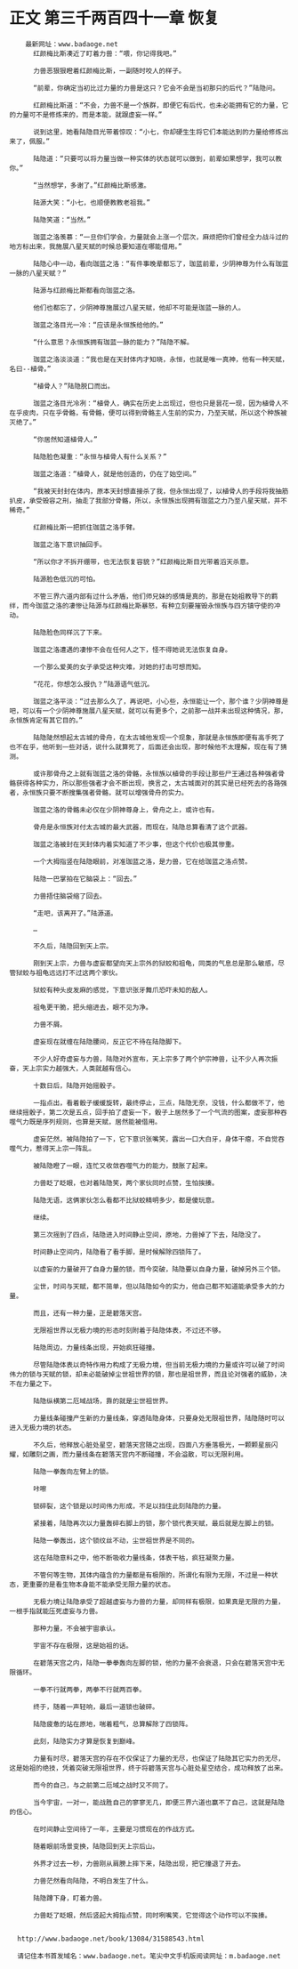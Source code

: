 # 正文 第三千两百四十一章 恢复
        最新网址：www.badaoge.net
          红颜梅比斯凑近了盯着力兽：“喂，你记得我吧。”
      
          力兽恶狠狠瞪着红颜梅比斯，一副随时咬人的样子。
      
          “前辈，你确定当初比过力量的力兽是这只？它会不会是当初那只的后代？”陆隐问。
      
          红颜梅比斯道：“不会，力兽不是一个族群，即便它有后代，也未必能拥有它的力量，它的力量可不是修炼来的，而是本能，就跟虚妄一样。”
      
          说到这里，她看陆隐目光带着惊叹：“小七，你却硬生生将它们本能达到的力量给修炼出来了，佩服。”
      
          陆隐道：“只要可以将力量当做一种实体的状态就可以做到，前辈如果想学，我可以教你。”
      
          “当然想学，多谢了。”红颜梅比斯感激。
      
          陆源大笑：“小七，也顺便教教老祖我。”
      
          陆隐笑道：“当然。”
      
          珈蓝之洛羡慕：“一旦你们学会，力量就会上涨一个层次，麻烦把你们曾经全力战斗过的地方标出来，我施展八星天赋的时候总要知道在哪能借用。”
      
          陆隐心中一动，看向珈蓝之洛：“有件事晚辈都忘了，珈蓝前辈，少阴神尊为什么有珈蓝一脉的八星天赋？”
      
          陆源与红颜梅比斯都看向珈蓝之洛。
      
          他们也都忘了，少阴神尊施展过八星天赋，他却不可能是珈蓝一脉的人。
      
          珈蓝之洛目光一冷：“应该是永恒族给他的。”
      
          “什么意思？永恒族拥有珈蓝一脉的能力？”陆隐不解。
      
          珈蓝之洛淡淡道：“我也是在天封体内才知晓，永恒，也就是唯一真神，他有一种天赋，名曰--植骨。”
      
          “植骨人？”陆隐脱口而出。
      
          珈蓝之洛目光冷冽：“植骨人，确实在历史上出现过，但也只是昙花一现，因为植骨人不在乎皮肉，只在乎骨骼，有骨骼，便可以得到骨骼主人生前的实力，乃至天赋，所以这个种族被灭绝了。”
      
          “你居然知道植骨人。”
      
          陆隐脸色凝重：“永恒与植骨人有什么关系？”
      
          珈蓝之洛道：“植骨人，就是他创造的，仍在了始空间。”
      
          “我被天封封在体内，原本天封想直接杀了我，但永恒出现了，以植骨人的手段将我抽筋扒皮，承受毁容之刑，抽走了我部分骨骼，所以，永恒族出现拥有珈蓝之力乃至八星天赋，并不稀奇。”
      
          红颜梅比斯一把抓住珈蓝之洛手臂。
      
          珈蓝之洛下意识抽回手。
      
          “所以你才不拆开绷带，也无法恢复容貌？”红颜梅比斯目光带着滔天杀意。
      
          陆源脸色低沉的可怕。
      
          不管三界六道内部有过什么矛盾，他们师兄妹的感情是真的，那是在始祖教导下的羁绊，而今珈蓝之洛的凄惨让陆源与红颜梅比斯暴怒，有种立刻要摧毁永恒族与四方镇守使的冲动。
      
          陆隐脸色同样沉了下来。
      
          珈蓝之洛遭遇的凄惨不会在任何人之下，怪不得她说无法恢复自身。
      
          一个那么爱美的女子承受这种灾难，对她的打击可想而知。
      
          “花花，你想怎么报仇？”陆源语气低沉。
      
          珈蓝之洛平淡：“过去那么久了，再说吧，小心些，永恒能让一个，那个谁？少阴神尊是吧，可以有一个少阴神尊施展八星天赋，就可以有更多个，之前那一战并未出现这种情况，那，永恒族肯定有其它目的。”
      
          陆隐陡然想起太古城的骨舟，在太古城他发现一个现象，那就是永恒族即便有高手死了也不在乎，他听到一些对话，说什么就算死了，后面还会出现，那时候他不太理解，现在有了猜测。
      
          或许那骨舟之上就有珈蓝之洛的骨骼，永恒族以植骨的手段让那些尸王通过各种强者骨骼获得各种实力，所以那些强者才会不断出现，换言之，太古城面对的其实是已经死去的各路强者，永恒族只要不断搜集强者骨骼，就可以增强骨舟的实力。
      
          珈蓝之洛的骨骼未必仅在少阴神尊身上，骨舟之上，或许也有。
      
          骨舟是永恒族对付太古城的最大武器，而现在，陆隐总算看清了这个武器。
      
          珈蓝之洛被封在天封体内着实知道了不少事，但这个代价也极其惨重。
      
          一个大拇指竖在陆隐眼前，对准珈蓝之洛，是力兽，它在给珈蓝之洛点赞。
      
          陆隐一巴掌拍在它脑袋上：“回去。”
      
          力兽捂住脑袋缩了回去。
      
          “走吧，该离开了。”陆源道。
      
          …
      
          不久后，陆隐回到天上宗。
      
          刚到天上宗，力兽与虚妄都望向天上宗外的狱蛟和祖龟，同类的气息总是那么敏感，尽管狱蛟与祖龟远远打不过这两个家伙。
      
          狱蛟有种头皮发麻的感觉，下意识张牙舞爪恐吓未知的敌人。
      
          祖龟更干脆，把头缩进去，眼不见为净。
      
          力兽不屑。
      
          虚妄现在就缠在陆隐腰间，反正它不待在陆隐脚下。
      
          不少人好奇虚妄与力兽，陆隐对外宣布，天上宗多了两个护宗神兽，让不少人再次振奋，天上宗实力越强大，人类就越有信心。
      
          十数日后，陆隐开始摇骰子。
      
          一指点出，看着骰子缓缓旋转，最终停止，三点，陆隐无奈，没钱，什么都做不了，他继续摇骰子，第二次是五点，回手拍了虚妄一下，骰子上居然多了一个气流的图案，虚妄那种吞噬气力既是序列规则，也算是天赋，居然能被借用。
      
          虚妄茫然，被陆隐拍了一下，它下意识张嘴笑，露出一口大白牙，身体干瘪，不自觉吞噬气力，惹得天上宗一阵乱。
      
          被陆隐瞪了一眼，连忙又收敛吞噬气力的能力，鼓胀了起来。
      
          力兽眨了眨眼，也对着陆隐笑，两个家伙同时点赞，生怕挨揍。
      
          陆隐无语，这俩家伙怎么看都不比狱蛟精明多少，都是傻玩意。
      
          继续。
      
          第三次摇到了四点，陆隐进入时间静止空间，原地，力兽掉了下去，陆隐没了。
      
          时间静止空间内，陆隐看了看手脚，是时候解除四锁阵了。
      
          以虚妄的力量破开了自身力量的锁，而今突破，陆隐要以自身力量，破掉另外三个锁。
      
          尘世，时间与天赋，都不简单，但以陆隐如今的实力，他自己都不知道能承受多大的力量。
      
          而且，还有一种力量，正是碧落天宫。
      
          无限祖世界以无极力境的形态时刻附着于陆隐体表，不过还不够。
      
          陆隐周边，力量线条出现，开始疯狂碰撞。
      
          尽管陆隐体表以奇特作用力构成了无极力境，但当前无极力境的力量或许可以破了时间伟力的锁与天赋的锁，却未必能破掉尘世祖世界的锁，那也是祖世界，而且论对强者的威胁，决不在力量之下。
      
          陆隐纵横第二厄域战场，靠的就是尘世祖世界。
      
          力量线条碰撞产生新的力量线条，穿透陆隐身体，只要身处无限祖世界，陆隐随时可以进入无极力境的状态。
      
          不久后，他释放心脏处星空，碧落天宫随之出现，四面八方垂落极光，一颗颗星辰闪耀，如雕刻之画，而力量线条在碧落天宫内不断碰撞，不会溢散，可以无限利用。
      
          陆隐一拳轰向左臂上的锁。
      
          咔嚓
      
          锁碎裂，这个锁是以时间伟力形成，不足以挡住此刻陆隐的力量。
      
          紧接着，陆隐再次以力量轰碎右脚上的锁，那个锁代表天赋，最后就是左脚上的锁。
      
          陆隐一拳轰出，这个锁纹丝不动，尘世祖世界是不同的。
      
          这在陆隐意料之中，他不断吸收力量线条，体表干枯，疯狂凝聚力量。
      
          不管何等生物，其体内蕴含的力量都是有极限的，所谓化有限为无限，不过是一种状态，更重要的是看生物本身能不能承受无限力量的状态。
      
          无极力境让陆隐承受了超越虚妄与力兽的力量，却同样有极限，如果真是无限的力量，一根手指就能压死虚妄与力兽。
      
          那种力量，不会被宇宙承认。
      
          宇宙不存在极限，这是始祖的话。
      
          在碧落天宫之内，陆隐一拳拳轰向左脚的锁，他的力量不会衰退，只会在碧落天宫中无限循环。
      
          一拳不行就两拳，两拳不行就两百拳。
      
          终于，随着一声轻响，最后一道锁也破碎。
      
          陆隐疲惫的站在原地，喘着粗气，总算解除了四锁阵。
      
          此刻，陆隐实力才算是恢复到巅峰。
      
          力量有时尽，碧落天宫的存在不仅保证了力量的无尽，也保证了陆隐其它实力的无尽，这是始祖的绝技，凭着突破无限祖世界，终于将碧落天宫与心脏处星空结合，成功释放了出来。
      
          而今的自己，与之前第二厄域之战时又不同了。
      
          当今宇宙，一对一，能战胜自己的寥寥无几，即便三界六道也赢不了自己，这就是陆隐的信心。
      
          在时间静止空间待了一年，主要是习惯现在的作战方式。
      
          随着眼前场景变换，陆隐回到天上宗后山。
      
          外界才过去一秒，力兽刚从肩膀上摔下来，陆隐出现，把它撞退了开去。
      
          力兽茫然看向陆隐，不明白发生了什么。
      
          陆隐蹲下身，盯着力兽。
      
          力兽眨了眨眼，然后竖起大拇指点赞，同时咧嘴笑，它觉得这个动作可以不挨揍。
      
      
      http://www.badaoge.net/book/13084/31588543.html
      
      请记住本书首发域名：www.badaoge.net。笔尖中文手机版阅读网址：m.badaoge.net